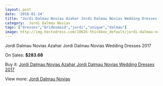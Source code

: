```yaml
---
layout: post
date: '2018-01-24'
title: "Jordi Dalmau Novias Azahar Jordi Dalmau Novias Wedding Dresses 2017"
category:  Jordi Dalmau Novias
tags: ["dresses","bridesmaid","jordi","unique","dalmau"]
image: http://img.hectodress.com/10626-thickbox_default/jordi-dalmau-novias-azahar-jordi-dalmau-novias-wedding-dresses-2013.jpg
---
```

Jordi Dalmau Novias Azahar Jordi Dalmau Novias Wedding Dresses 2017

On Sales: **$283.68**
<a href="https://www.hectodress.com/-jordi-dalmau-novias/5244-jordi-dalmau-novias-azahar-jordi-dalmau-novias-wedding-dresses-2013.html"><amp-img layout="responsive" width="600" height="600" src="//img.hectodress.com/10626-thickbox_default/jordi-dalmau-novias-azahar-jordi-dalmau-novias-wedding-dresses-2013.jpg" alt="Jordi Dalmau Novias Azahar Jordi Dalmau Novias Wedding Dresses 2017 0" /></a>
<a href="https://www.hectodress.com/-jordi-dalmau-novias/5244-jordi-dalmau-novias-azahar-jordi-dalmau-novias-wedding-dresses-2013.html"><amp-img layout="responsive" width="600" height="600" src="//img.hectodress.com/10627-thickbox_default/jordi-dalmau-novias-azahar-jordi-dalmau-novias-wedding-dresses-2013.jpg" alt="Jordi Dalmau Novias Azahar Jordi Dalmau Novias Wedding Dresses 2017 1" /></a>

Buy it: [Jordi Dalmau Novias Azahar Jordi Dalmau Novias Wedding Dresses 2017](https://www.hectodress.com/-jordi-dalmau-novias/5244-jordi-dalmau-novias-azahar-jordi-dalmau-novias-wedding-dresses-2013.html "Jordi Dalmau Novias Azahar Jordi Dalmau Novias Wedding Dresses 2017")

View more: [ Jordi Dalmau Novias](https://www.hectodress.com/87--jordi-dalmau-novias " Jordi Dalmau Novias")